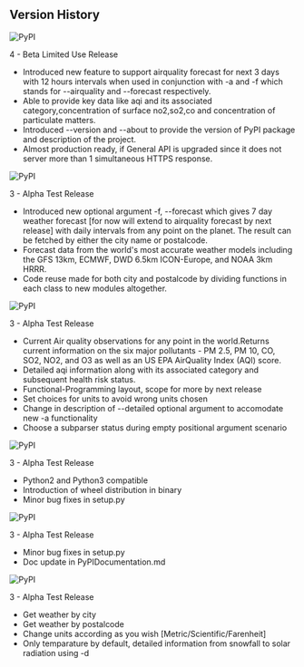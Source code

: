 ## Version History

![PyPI](https://img.shields.io/pypi/v/cli-weather?color=blue&label=PyPI&logo=python&logoColor=yellow&style=plastic)

4 - Beta Limited Use Release
- Introduced new feature to support airquality forecast for next 3 days with 12 hours intervals when used in conjunction with -a and -f which stands for --airquality and --forecast respectively.
- Able to provide key data like aqi and its associated category,concentration of surface no2,so2,co and concentration of particulate matters.
- Introduced --version and --about to provide the version of PyPI package and description of the project.
- Almost production ready, if General API is upgraded since it does not server more than 1 simultaneous HTTPS response.

![PyPI](https://img.shields.io/badge/PyPI-v0.1.4-blue?style=plastic&logo=python&logoColor=yellow)

3 - Alpha Test Release
- Introduced new optional argument -f, --forecast which gives 7 day weather forecast [for now will extend to airquality forecast by next release] with daily intervals from any point on the planet. The result can be fetched by either the city name or postalcode.
- Forecast data from the world's most accurate weather models including the GFS 13km, ECMWF, DWD 6.5km ICON-Europe, and NOAA 3km HRRR.
- Code reuse made for both city and postalcode by dividing functions in each class to new modules altogether.

![PyPI](https://img.shields.io/badge/PyPI-v0.1.3-blue?style=plastic&logo=python&logoColor=yellow)

3 - Alpha Test Release
- Current Air quality observations for any point in the world.Returns current information on the six major pollutants - PM 2.5, PM 10, CO, SO2, NO2, and O3 as well as an US EPA AirQuality Index (AQI) score.
- Detailed aqi information along with its associated category and subsequent health risk status.
- Functional-Programming layout, scope for more by next release
- Set choices for units to avoid wrong units chosen
- Change in description of --detailed optional argument to accomodate new -a functionality
- Choose a subparser status during empty positional argument scenario

![PyPI](https://img.shields.io/badge/PyPI-v0.1.2-blue?style=plastic&logo=python&logoColor=yellow)

3 - Alpha Test Release
- Python2 and Python3 compatible
- Introduction of wheel distribution in binary
- Minor bug fixes in setup.py

![PyPI](https://img.shields.io/badge/PyPI-v0.1.1-blue?style=plastic&logo=python&logoColor=yellow)

3 - Alpha Test Release
- Minor bug fixes in setup.py
- Doc update in PyPIDocumentation.md

![PyPI](https://img.shields.io/badge/PyPI-v0.1.0-blue?style=plastic&logo=python&logoColor=yellow)

3 - Alpha Test Release
- Get weather by city
- Get weather by postalcode
- Change units according as you wish [Metric/Scientific/Farenheit]
- Only temparature by default, detailed information from snowfall to solar radiation using -d
